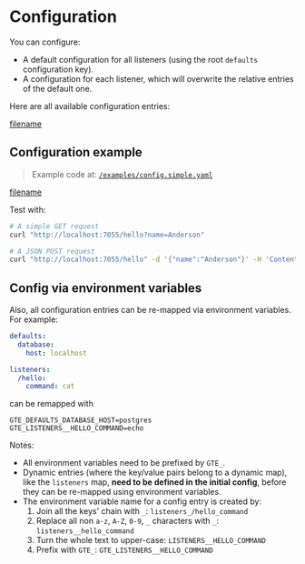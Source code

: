 # Configuration

You can configure:

* A default configuration for all listeners (using the root `defaults` configuration key).
* A configuration for each listener, which will overwrite the relative entries of the default one.

Here are all available configuration entries:

[filename](../pkg/config.go ':include :type=code :fragment=config-docs')

## Configuration example

> Example code at: [`/examples/config.simple.yaml`](https://github.com/cmaster11/go-to-exec/tree/main/examples/config.simple.yaml)

[filename](../examples/config.simple.yaml ':include :type=code')

Test with:

```bash
# A simple GET request 
curl "http://localhost:7055/hello?name=Anderson"

# A JSON POST request
curl "http://localhost:7055/hello" -d '{"name":"Anderson"}' -H 'Content-Type: application/json'
```

## Config via environment variables

Also, all configuration entries can be re-mapped via environment variables. For example:

```yaml
defaults:
  database:
    host: localhost

listeners:
  /hello:
    command: cat
```

can be remapped with

```
GTE_DEFAULTS_DATABASE_HOST=postgres
GTE_LISTENERS__HELLO_COMMAND=echo
```

Notes:

* All environment variables need to be prefixed by `GTE_`.
* Dynamic entries (where the key/value pairs belong to a dynamic map), like the `listeners` map, **need to be defined in the initial
  config**, before they can be re-mapped using environment variables.
* The environment variable name for a config entry is created by:
    1. Join all the keys' chain with `_`: `listeners_/hello_command`
    2. Replace all non `a-z`, `A-Z`, `0-9`, `_` characters with `_`: `listeners__hello_command`
    3. Turn the whole text to upper-case: `LISTENERS__HELLO_COMMAND`
    4. Prefix with `GTE_`: `GTE_LISTENERS__HELLO_COMMAND`
